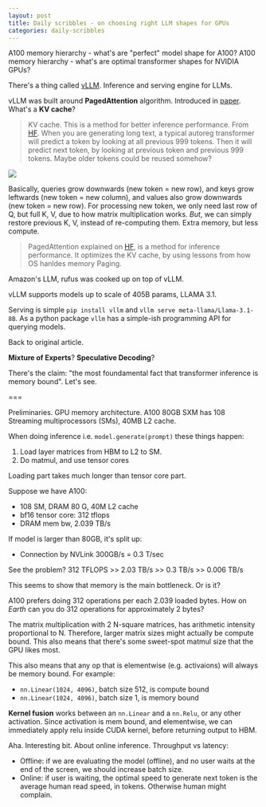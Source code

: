 ```yaml
---
layout: post
title: Daily scribbles - on choosing right LLM shapes for GPUs
categories: daily-scribbles
---
```


A100 memory hierarchy - what's are "perfect" model shape for A100?
A100 memory hierarchy - what's are optimal transformer shapes for NVIDIA GPUs?

There's a thing called [vLLM](https://github.com/vllm-project/vllm). Inference and serving engine for LLMs.

vLLM was built around **PagedAttention** algorithm. Introduced in [paper](https://arxiv.org/abs/2309.06180). What's a **KV cache**?

> KV cache. This is a method for better inference performance. From [HF](https://huggingface.co/blog/kv-cache-quantization). When you are generating long text, a typical autoreg transformer will predict a token by looking at all previous 999 tokens. Then it will predict next token, by looking at previous token and previous 999 tokens. Maybe older tokens could be reused somehow?

![](https://huggingface.co/datasets/huggingface/documentation-images/resolve/main/blog/kv_cache_quantization/kv-cache-optimization.png)

Basically, queries grow downwards (new token = new row), and keys grow leftwards (new token = new column), and values also grow downwards (new token = new row). For processing new token, we only need last row of Q, but full K, V, due to how matrix multiplication works. *But*, we can simply restore previous K, V, instead of re-computing them. Extra memory, but less compute. 

> PagedAttention explained on [HF](https://huggingface.co/docs/text-generation-inference/en/conceptual/paged_attention), is a method for inference performance. It optimizes the KV cache, by using lessons from how OS hanldes memory Paging. 

Amazon's LLM, rufus was cooked up on top of vLLM.

vLLM supports models up to scale of 405B params, LLAMA 3.1.

Serving is simple `pip install vllm` and `vllm serve meta-llama/Llama-3.1-8B`. 
As a python package `vllm` has a simple-ish programming API for querying models. 

Back to original article.

**Mixture of Experts**? **Speculative Decoding**?

There's the claim: "the most foundamental fact that transformer inference is memory bound". Let's see.

===

Preliminaries. GPU memory architecture. A100 80GB SXM has 108 Streaming multiprocessors (SMs), 40MB L2 cache.

When doing inference i.e. `model.generate(prompt)` these things happen:
1. Load layer matrices from HBM to L2 to SM.
1. Do matmul, and use tensor cores

Loading part takes much longer than tensor core part.

Suppose we have A100:
- 108 SM, DRAM 80 G, 40M L2 cache
- bf16 tensor core: 312 tflops
- DRAM mem bw, 2.039 TB/s

If model is larger than 80GB, it's split up:
- Connection by NVLink 300GB/s = 0.3 T/sec

See the problem? 312 TFLOPS >> 2.03 TB/s >> 0.3 TB/s  >> 0.006 TB/s 

This seems to show that memory is the main bottleneck. Or is it?

A100 prefers doing 312 operations per each 2.039 loaded bytes. How on *Earth* can you do 312 operations for approximately 2 bytes?

The matrix multiplication with 2 N-square matrices, has arithmetic intensity proportional to N. Therefore, larger matrix sizes might actually be compute bound. This also means that there's some sweet-spot matmul size that the GPU likes most. 

This also means that any op that is elementwise (e.g. activaions) will always be memory bound. For example:

- `nn.Linear(1024, 4096)`, batch size 512, is compute bound
- `nn.Linear(1024, 4096)`, batch size 1, is memory bound

**Kernel fusion** works between an `nn.Linear` and a `nn.Relu`, or any other activation. Since activation is mem bound, and elementwise, we can immediately apply relu inside CUDA kernel, before returning output to HBM. 

Aha. Interesting bit. About online inference. Throughput vs latency:
- Offline: if we are evaluating the model (offline), and no user waits at the end of the screen, we should increase batch size.
- Online: if user is waiting, the optimal speed to generate next token is the average human read speed, in tokens. Otherwise human might complain.